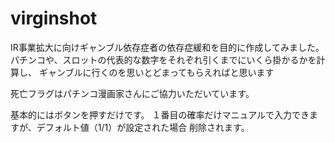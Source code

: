 # virginshot
IR事業拡大に向けギャンブル依存症者の依存症緩和を目的に作成してみました。
パチンコや、スロットの代表的な数字をそれぞれ引くまでにいくら掛かるかを計算し、
ギャンブルに行くのを思いとどまってもらえればと思います

死亡フラグはパチンコ漫画家さんにご協力いただいています。

基本的にはボタンを押すだけです。
１番目の確率だけマニュアルで入力できますが、デフォルト値（1/1）が設定された場合
削除されます。
